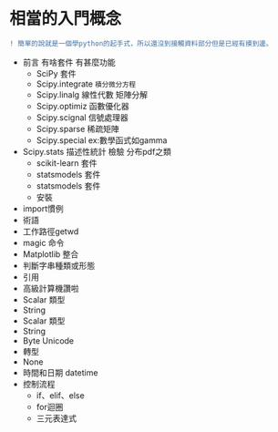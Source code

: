 # 相當的入門概念
```diff
! 簡單的說就是一個學python的起手式，所以還沒到接觸資料部分但是已經有摸到邊。
```
* 前言 有啥套件 有甚麼功能  
  * SciPy 套件  
   * Scipy.integrate `積分微分方程`
   * Scipy.linalg 線性代數 矩陣分解
   * Scipy.optimiz 函數優化器
   * Scipy.scignal 信號處理器
   * Scipy.sparse 稀疏矩陣
   * Scipy.special ex:數學函式如gamma
* Scipy.stats 描述性統計 檢驗 分布pdf之類
  * scikit-learn 套件  
  * statsmodels 套件  
  * statsmodels 套件  
  * 安裝  
* import慣例  
* 術語  
* 工作路徑getwd  
* magic 命令  
* Matplotlib 整合  
* 判斷字串種類或形態  
* 引用  
* 高級計算機讚啦  
* Scalar 類型  
* String  
* Scalar 類型  
* String  
* Byte Unicode  
* 轉型  
* None  
* 時間和日期 datetime  
* 控制流程   
  * if、elif、else  
  * for迴圈  
  * 三元表達式  
